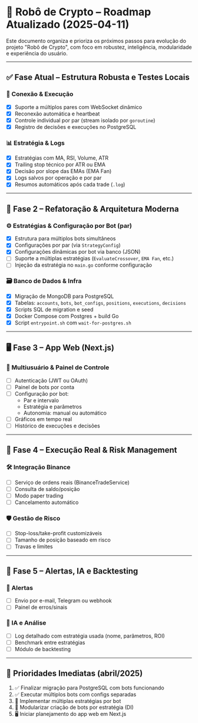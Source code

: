 # 🧠 Robô de Crypto – Roadmap Atualizado (2025-04-11)

Este documento organiza e prioriza os próximos passos para evolução do projeto "Robô de Crypto", com foco em robustez, inteligência, modularidade e experiência do usuário.

---

## ✅ Fase Atual – Estrutura Robusta e Testes Locais

### 🔄 Conexão & Execução
- [x] Suporte a múltiplos pares com WebSocket dinâmico
- [x] Reconexão automática e heartbeat
- [x] Controle individual por par (stream isolado por `goroutine`)
- [x] Registro de decisões e execuções no PostgreSQL

### 📊 Estratégia & Logs
- [x] Estratégias com MA, RSI, Volume, ATR
- [x] Trailing stop técnico por ATR ou EMA
- [x] Decisão por slope das EMAs (EMA Fan)
- [x] Logs salvos por operação e por par
- [x] Resumos automáticos após cada trade (`.log`)

---

## 🧱 Fase 2 – Refatoração & Arquitetura Moderna

### ⚙️ Estratégias & Configuração por Bot (par)
- [x] Estrutura para múltiplos bots simultâneos
- [x] Configurações por par (via `StrategyConfig`)
- [x] Configurações dinâmicas por bot via banco (JSON)
- [ ] Suporte a múltiplas estratégias (`EvaluateCrossover`, `EMA Fan`, etc.)
- [ ] Injeção da estratégia no `main.go` conforme configuração

### 🗃 Banco de Dados & Infra
- [x] Migração de MongoDB para PostgreSQL
- [x] Tabelas: `accounts`, `bots`, `bot_configs`, `positions`, `executions`, `decisions`
- [x] Scripts SQL de migration e seed
- [x] Docker Compose com Postgres + build Go
- [x] Script `entrypoint.sh` com `wait-for-postgres.sh`

---

## 🖥️ Fase 3 – App Web (Next.js)

### 👤 Multiusuário & Painel de Controle
- [ ] Autenticação (JWT ou OAuth)
- [ ] Painel de bots por conta
- [ ] Configuração por bot:
  - Par e intervalo
  - Estratégia e parâmetros
  - Autonomia: manual ou automático
- [ ] Gráficos em tempo real
- [ ] Histórico de execuções e decisões

---

## 🚀 Fase 4 – Execução Real & Risk Management

### 🛠️ Integração Binance
- [ ] Serviço de ordens reais (BinanceTradeService)
- [ ] Consulta de saldo/posição
- [ ] Modo paper trading
- [ ] Cancelamento automático

### 🛡️ Gestão de Risco
- [ ] Stop-loss/take-profit customizáveis
- [ ] Tamanho de posição baseado em risco
- [ ] Travas e limites

---

## 🔔 Fase 5 – Alertas, IA e Backtesting

### 🔔 Alertas
- [ ] Envio por e-mail, Telegram ou webhook
- [ ] Painel de erros/sinais

### 🧠 IA e Análise
- [ ] Log detalhado com estratégia usada (nome, parâmetros, ROI)
- [ ] Benchmark entre estratégias
- [ ] Módulo de backtesting

---

## 📌 Prioridades Imediatas (abril/2025)
1. ✅ Finalizar migração para PostgreSQL com bots funcionando
2. ✅ Executar múltiplos bots com configs separadas
3. 🔄 Implementar múltiplas estratégias por bot
4. 🧱 Modularizar criação de bots por estratégia (DI)
5. 🖥️ Iniciar planejamento do app web em Next.js

